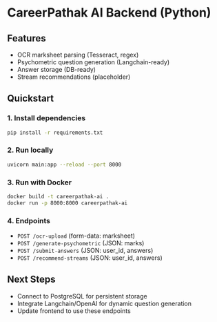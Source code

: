 # CareerPathak AI Backend (Python)

## Features
- OCR marksheet parsing (Tesseract, regex)
- Psychometric question generation (Langchain-ready)
- Answer storage (DB-ready)
- Stream recommendations (placeholder)

## Quickstart

### 1. Install dependencies
```bash
pip install -r requirements.txt
```

### 2. Run locally
```bash
uvicorn main:app --reload --port 8000
```

### 3. Run with Docker
```bash
docker build -t careerpathak-ai .
docker run -p 8000:8000 careerpathak-ai
```

### 4. Endpoints
- `POST /ocr-upload` (form-data: marksheet)
- `POST /generate-psychometric` (JSON: marks)
- `POST /submit-answers` (JSON: user_id, answers)
- `POST /recommend-streams` (JSON: user_id, answers)

## Next Steps
- Connect to PostgreSQL for persistent storage
- Integrate Langchain/OpenAI for dynamic question generation
- Update frontend to use these endpoints
